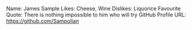 Name: James Sample 
Likes: Cheese, Wine
Dislikes: Liquorice 
Favourite Quote: There is nothing impossible to him who will try
GitHub Profile URL: https://github.com/Sampolian
